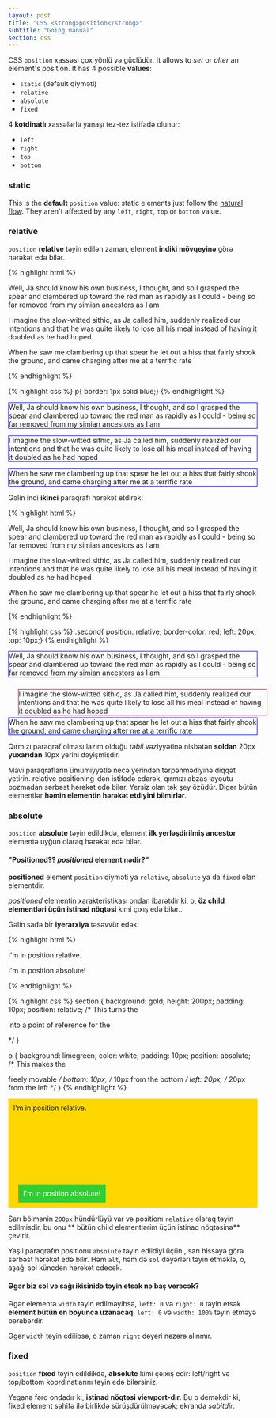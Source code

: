 ```yaml
---
layout: post
title: "CSS <strong>position</strong>"
subtitle: "Going manual"
section: css
---
```


CSS `position` xassəsi çox yönlü və güclüdür. It allows to _set_ or _alter_ an element's position. It has 4 possible **values**:

* `static` (default qiyməti)
* `relative`
* `absolute`
* `fixed`

4 **kotdinatlı** xassələrlə yanaşı tez-tez istifadə olunur:

* `left`
* `right`
* `top`
* `bottom`

### static

This is the **default** `position` value: static elements just follow the [natural flow](css-the-flow.html). They aren't affected by any `left`, `right`, `top` or `bottom` value.

### relative

`position` **relative** təyin edilən zaman, element  **indiki mövqeyinə** görə hərəkət edə bilər.

{% highlight html %}
<p>Well, Ja should know his own business, I thought, and so I grasped the spear and clambered up toward the red man as rapidly as I could - being so far removed from my simian ancestors as I am</p>
<p>I imagine the slow-witted sithic, as Ja called him, suddenly realized our intentions and that he was quite likely to lose all his meal instead of having it doubled as he had hoped</p>
<p>When he saw me clambering up that spear he let out a hiss that fairly shook the ground, and came charging after me at a terrific rate</p>
{% endhighlight %}

{% highlight css %}
p{ border: 1px solid blue;}
{% endhighlight %}

<div class="result">
  <p style="border: 1px solid blue;">Well, Ja should know his own business, I thought, and so I grasped the spear and clambered up toward the red man as rapidly as I could - being so far removed from my simian ancestors as I am</p>
  <p style="border: 1px solid blue;">I imagine the slow-witted sithic, as Ja called him, suddenly realized our intentions and that he was quite likely to lose all his meal instead of having it doubled as he had hoped</p>
  <p style="border: 1px solid blue;">When he saw me clambering up that spear he let out a hiss that fairly shook the ground, and came charging after me at a terrific rate</p>
</div>

Gəlin indi **ikinci** paraqrafı hərəkət etdirək:

{% highlight html %}
<p>Well, Ja should know his own business, I thought, and so I grasped the spear and clambered up toward the red man as rapidly as I could - being so far removed from my simian ancestors as I am</p>
<p class="second">I imagine the slow-witted sithic, as Ja called him, suddenly realized our intentions and that he was quite likely to lose all his meal instead of having it doubled as he had hoped</p>
<p>When he saw me clambering up that spear he let out a hiss that fairly shook the ground, and came charging after me at a terrific rate</p>
{% endhighlight %}

{% highlight css %}
.second{ position: relative; border-color: red; left: 20px; top: 10px;}
{% endhighlight %}

<div class="result">
  <p style="border: 1px solid blue;">Well, Ja should know his own business, I thought, and so I grasped the spear and clambered up toward the red man as rapidly as I could - being so far removed from my simian ancestors as I am</p>
  <p style="border: 1px solid red; position: relative; left: 20px; top: 10px;">I imagine the slow-witted sithic, as Ja called him, suddenly realized our intentions and that he was quite likely to lose all his meal instead of having it doubled as he had hoped</p>
  <p style="border: 1px solid blue;">When he saw me clambering up that spear he let out a hiss that fairly shook the ground, and came charging after me at a terrific rate</p>
</div>

Qırmızı paraqraf olması lazım olduğu _təbii_ vəziyyətinə nisbətən **soldan** 20px **yuxarıdan** 10px yerini dəyişmişdir.

Mavi paraqrafların ümumiyyətlə necə yerindən tərpənmədiyinə diqqət yetirin. relative positioning-dən istifadə edərək, qırmızı abzas layoutu pozmadan sərbəst hərəkət edə bilər. Yersiz olan tək şey özüdür. Digər bütün elementlər **həmin elementin hərəkət etdiyini bilmirlər**.

### absolute

`position` **absolute** təyin edildikdə, element **ilk yerləşdirilmiş ancestor** elementə uyğun olaraq hərəkət edə bilər.

#### "Positioned?? _positioned_ element nədir?"

**positioned** element `position` qiyməti ya `relative`, `absolute` ya da `fixed` olan elementdir.

_positioned_ elementin xarakteristikası ondan ibarətdir ki, o, **öz child elementləri üçün istinad nöqtəsi** kimi çıxış edə bilər..

Gəlin sadə bir **iyerarxiya** təsəvvür edək:

{% highlight html %}
<section>
  I'm in position relative.
  <p>
    I'm in position absolute!
  </p>
</section>
{% endhighlight %}

{% highlight css %}
section {
  background: gold;
  height: 200px;
  padding: 10px;
  position: relative; /* This turns the <section> into a point of reference for the <p> */
}

p {
  background: limegreen;
  color: white;
  padding: 10px;
  position: absolute; /* This makes the <p> freely movable */
  bottom: 10px; /* 10px from the bottom */
  left: 20px; /* 20px from the left */
}
{% endhighlight %}

<div class="result">
  <section style="background: gold; height: 200px; margin: 1em 0; padding: 10px; position: relative;">
    I'm in position relative.
    <p style="background: limegreen; bottom: 10px; color: white; left: 20px; margin: 0; padding: 10px; position: absolute;">
      I'm in position absolute!
    </p>
  </section>
</div>

Sarı bölmənin `200px` hündürlüyü var və positionı `relative` olaraq təyin edilmisdir, bu onu ** bütün child elementlərim üçün istinad nöqtəsinə** çevirir.

Yaşıl paraqrafın positionu `absolute` təyin edildiyi üçün , sarı hissəyə görə sərbəst hərəkət edə bilir. Həm `alt`, həm də `sol` dəyərləri təyin etməklə, o, aşağı sol küncdən hərəkət edəcək.

#### Əgər biz sol və sağı ikisinidə təyin etsək nə baş verəcək?

Əgər elementə `width` təyin edilməyibsə, `left: 0` və `right: 0` təyin etsək **element bütün en boyunca uzanacaq**. `left: 0` və `width: 100%` təyin etməyə bərabərdir.

Əgər `width` təyin edilibsə, o zaman `right` dəyəri nəzərə alınmır.

### fixed

`position` **fixed** təyin edildikdə, **absolute** kimi çəıxış edir: left/right və top/bottom koordinatlarını təyin edə bilərsiniz.

Yeganə fərq ondadır ki, **istinad nöqtəsi viewport-dir**. Bu o deməkdir ki, fixed element səhifə ilə birlikdə sürüşdürülməyəcək; ekranda _sabitdir_.
